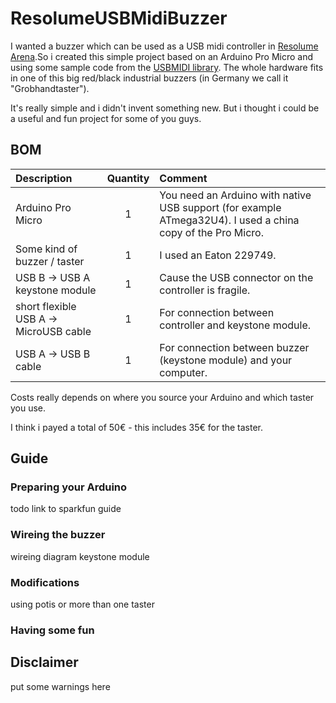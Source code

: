 # ResolumeUSBMidiBuzzer

I wanted a buzzer which can be used as a USB midi controller in [Resolume Arena](https://www.resolume.com).So i created this simple project based on an Arduino Pro Micro and using some sample code from the [USBMIDI library](https://github.com/BlokasLabs/USBMIDI). The whole hardware fits in one of this big red/black industrial buzzers (in Germany we call it "Grobhandtaster").

It's really simple and i didn't invent something new. But i thought i could be a useful and fun project for some of you guys.


## BOM
| Description       | Quantity  |   Comment         
| :------------- |:-------------:|:-------------|
| Arduino Pro Micro    | 1 |	You need an Arduino with native USB support (for example ATmega32U4). I used a china copy of the Pro Micro.  
| Some kind of buzzer / taster     | 1 | I used an Eaton 229749.
| USB B -> USB A keystone module | 1  |   Cause the USB connector on the controller is fragile.
| short flexible USB A -> MicroUSB cable| 1     |  For connection between controller and keystone module.
| USB A -> USB B cable| 1     |  For connection between buzzer (keystone module) and your computer.

Costs really depends on where you source your Arduino and which taster you use. 

I think i payed a total of 50€ - this includes 35€ for the taster.

## Guide 
### Preparing your Arduino
todo 
link to sparkfun guide

### Wireing the buzzer
wireing diagram keystone module 

### Modifications
using potis or more than one taster

### Having some fun



## Disclaimer
put some warnings here
